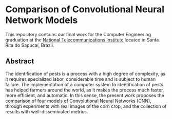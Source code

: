 # Comparison of Convolutional Neural Network Models

This repository contains our final work for the Computer Engineering graduation at the [National Telecommunications Institute](http://inatel.br/) located in Santa Rita do Sapucaí, Brazil.

## Abstract

The identification of pests is a process with a high degree of complexity, as it requires specialized labor, considerable time and is subject to human failure. The implementation of a computer system to identification of pests has helped farmers around the world, as it makes the process much faster, more efficient, and automatic. In this sense, the present work proposes the comparison of four models of Convolutional Neural Networks (CNN), through experiments with real images of the corn crop, and the collection of results with well-disseminated metrics.
